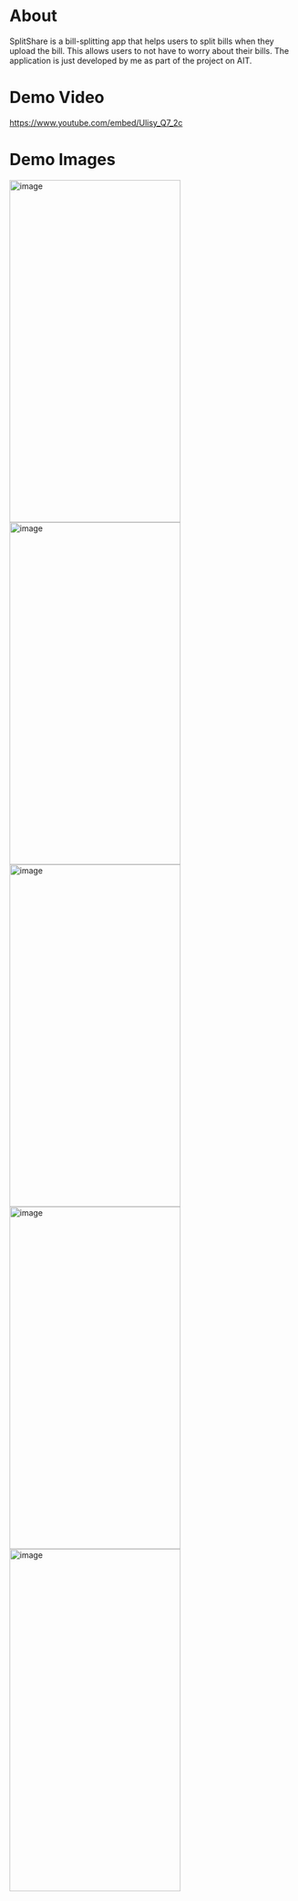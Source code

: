 # About
SplitShare is a bill-splitting app that helps users to split bills when they upload the bill. This allows users to not have to worry about their bills. The application is just developed by me as part of the project on AIT. 

# Demo Video
https://www.youtube.com/embed/Ulisy_Q7_2c

# Demo Images

<img width="300" height="600" alt="image" src="https://github.com/user-attachments/assets/4deca148-820d-4add-a63c-521c6e75f2c9" />    <img width="300" height="600" alt="image" src="https://github.com/user-attachments/assets/a892a387-fd96-4b42-aa2b-4ec99d04f796" />    <img width="300" height="600" alt="image" src="https://github.com/user-attachments/assets/372fd7b9-f4e3-46e6-8cf2-6b6e54271c5a" />    <img width="300" height="600" alt="image" src="https://github.com/user-attachments/assets/d410503a-9e0d-47be-93cc-907a940fbada" />    <img width="300" height="600" alt="image" src="https://github.com/user-attachments/assets/9b772f13-d1d2-4bd6-9f1d-d5248b86f07a" />




